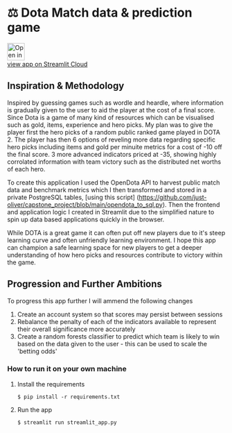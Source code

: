 # ⚖ Dota Match data & prediction game


<a href="https://dota-match-data-ma5ywyzq3xa.streamlit.app/">
  <img src="https://upload.wikimedia.org/wikipedia/commons/b/b8/Dota-2-simplified-logo.svg" alt="Open in Streamlit" width="40" height="40">
  <figcaption>view app on Streamlit Cloud</figcaption>
</a>

## Inspiration & Methodology
Inspired by guessing games such as wordle and heardle, where information is gradually given to the user to aid the player at the cost of a final score.
Since Dota is a game of many kind of resources which can be visualised such as gold, items, experience and hero picks. 
My plan was to give the player first the hero picks of a random public ranked game played in DOTA 2.
The player has then 6 options of reveling more data regarding specific hero picks including items and gold per minuite metrics for a cost of -10 off the final score.
3 more advanced indicators priced at -35, showing highly corrolated information with team victory such as the distributed net worths of each hero.

To create this application I used the OpenDota API to harvest public match data and benchmark metrics which I then transformed and stored in a private PostgreSQL tables, [using this script] (https://github.com/just-oliver/capstone_project/blob/main/opendota_to_sql.py).
Then the frontend and application logic I created in Streamlit due to the simplified nature to spin up data based applications quickly in the browser.

While DOTA is a great game it can often put off new players due to it's steep learning curve and often unfriendly learning environment.
I hope this app can champion a safe learning space for new players to get a deeper understanding of how hero picks and resources contribute to victory within the game.

## Progression and Further Ambitions
To progress this app further I will ammend the following changes
1. Create an account system so that scores may persist between sessions
2. Rebalance the penalty of each of the indicators available to represent their overall significance more accurately
3. Create a random forests classifier to predict which team is likely to win based on the data given to the user - this can be used to scale the 'betting odds'

### How to run it on your own machine

1. Install the requirements

   ```
   $ pip install -r requirements.txt
   ```

2. Run the app

   ```
   $ streamlit run streamlit_app.py
   ```
